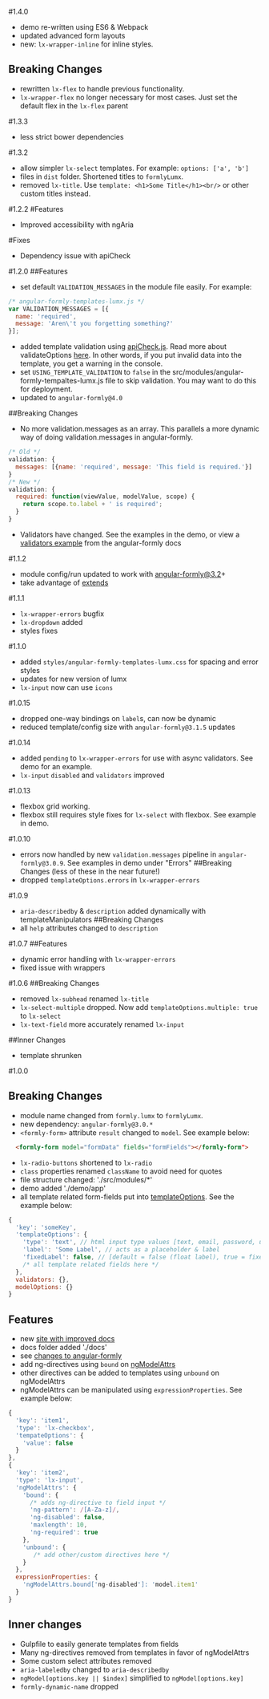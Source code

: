 #1.4.0
- demo re-written using ES6 & Webpack
- updated advanced form layouts
- new: `lx-wrapper-inline` for inline styles.

## Breaking Changes
- rewritten `lx-flex` to handle previous functionality.
- `lx-wrapper-flex` no longer necessary for most cases. Just set the default flex in the `lx-flex` parent

#1.3.3
- less strict bower dependencies

#1.3.2
- allow simpler `lx-select` templates. For example: `options: ['a', 'b']`
- files in `dist` folder. Shortened titles to `formlyLumx`.
- removed `lx-title`. Use `template: <h1>Some Title</h1><br/>` or other custom titles instead.

#1.2.2
#Features
- Improved accessibility with ngAria

#Fixes
- Dependency issue with apiCheck

#1.2.0
##Features
- set default `VALIDATION_MESSAGES` in the module file easily. For example:
```javascript
/* angular-formly-templates-lumx.js */
var VALIDATION_MESSAGES = [{
  name: 'required',
  message: 'Aren\'t you forgetting something?'
}];
```
- added template validation using [apiCheck.js](https://github.com/kentcdodds/apiCheck.js). Read more about validateOptions [here](https://github.com/formly-js/angular-formly#validateoptions-function).
In other words, if you put invalid data into the template, you get a warning in the console.
- set `USING_TEMPLATE_VALIDATION` to `false` in the src/modules/angular-formly-tempaltes-lumx.js file to skip validation. You may want to do this for deployment.
- updated to `angular-formly@4.0`

##Breaking Changes
- No more validation.messages as an array. This parallels a more dynamic way of doing validation.messages in angular-formly.
```javascript
/* Old */
validation: {
  messages: [{name: 'required', message: 'This field is required.'}]
}
/* New */
validation: {
  required: function(viewValue, modelValue, scope) {
    return scope.to.label + ' is required';
  }
}
```
- Validators have changed. See the examples in the demo, or view a [validators example](http://formly-js.github.io/angular-formly/#/example/advanced/validators) from the angular-formly docs


#1.1.2
- module config/run updated to work with angular-formly@3.2+
- take advantage of [extends](https://github.com/formly-js/angular-formly#extends-string)

#1.1.1
- `lx-wrapper-errors` bugfix
- `lx-dropdown` added
- styles fixes

#1.1.0
- added `styles/angular-formly-templates-lumx.css` for spacing and error styles
- updates for new version of lumx
- `lx-input` now can use `icons`

#1.0.15
- dropped one-way bindings on `label`s, can now be dynamic
- reduced template/config size with `angular-formly@3.1.5` updates

#1.0.14
- added `pending` to `lx-wrapper-errors` for use with async validators. See demo for an example.
- `lx-input` `disabled` and `validators` improved

#1.0.13
- flexbox grid working.
- flexbox still requires style fixes for `lx-select` with flexbox. See example in demo.

#1.0.10
- errors now handled by new `validation.messages` pipeline in `angular-formly@3.0.9`. See examples in demo under "Errors"
##Breaking Changes (less of these in the near future!)
- dropped `templateOptions.errors` in `lx-wrapper-errors`

#1.0.9
- `aria-describedby` & `description` added dynamically with templateManipulators
##Breaking Changes
- all `help` attributes changed to `description`

#1.0.7
##Features
- dynamic error handling with `lx-wrapper-errors`
- fixed issue with wrappers

#1.0.6
##Breaking Changes
- removed `lx-subhead` renamed `lx-title`
- `lx-select-multiple` dropped. Now add `templateOptions.multiple: true` to `lx-select`
- `lx-text-field` more accurately renamed `lx-input`

##Inner Changes
- template shrunken

#1.0.0

## Breaking Changes
- module name changed from `formly.lumx` to `formlyLumx`.
- new dependency: `angular-formly@3.0.*`
- `<formly-form>` attribute `result` changed to `model`. See example below:

```html
  <formly-form model="formData" fields="formFields"></formly-form">
```

- `lx-radio-buttons` shortened to `lx-radio`
- `class` properties renamed `className` to avoid need for quotes
- file structure changed: './src/modules/*'
- demo added './demo/app'
- all template related form-fields put into [templateOptions](https://github.com/formly-js/angular-formly#templateoptions-). See the example below:

```javascript
{
  'key': 'someKey',
  'templateOptions': {
    'type': 'text', // html input type values [text, email, password, url, number]
    'label': 'Some Label', // acts as a placeholder & label
    'fixedLabel': false, // [default = false (float label), true = fixed label]
    /* all template related fields here */
  },
  validators: {},
  modelOptions: {}
}
```

## Features
- new [site with improved docs](https://github.com/formly-js/angular-formly-templates-lumx)
- docs folder added './docs'
- see [changes to angular-formly](https://github.com/formly-js/angular-formly/blob/master/CHANGELOG.md)
- add ng-directives using `bound` on [ngModelAttrs](https://github.com/formly-js/angular-formly#ngmodelattrs-object)
- other directives can be added to templates using `unbound` on ngModelAttrs
- ngModelAttrs can be manipulated using `expressionProperties`. See example below:

```javascript
{
  'key': 'item1',
  'type': 'lx-checkbox',
  'tempateOptions': {
    'value': false
  }
},
{
  'key': 'item2',
  'type': 'lx-input',
  'ngModelAttrs': {
    'bound': {
      /* adds ng-directive to field input */
      'ng-pattern': /[A-Za-z]/,
      'ng-disabled': false,
      'maxlength': 10,
      'ng-required': true
    },
    'unbound': {
       /* add other/custom directives here */
    }
  },
  expressionProperties: {
    'ngModelAttrs.bound['ng-disabled']: 'model.item1'
  }
}
```

## Inner changes
- Gulpfile to easily generate templates from fields
- Many ng-directives removed from templates in favor of ngModelAttrs
- Some custom select attributes removed
- `aria-labeledby` changed to `aria-describedby`
- `ngModel[options.key || $index]` simplified to `ngModel[options.key]`
- `formly-dynamic-name` dropped
